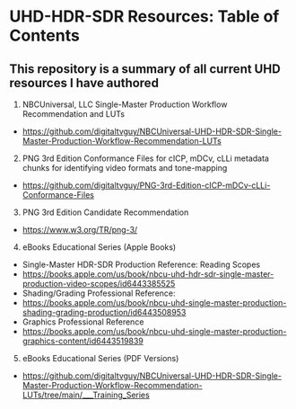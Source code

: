 # UHD-HDR-SDR Resources: Table of Contents
This repository is a summary of all current UHD resources I have authored
---

1. NBCUniversal, LLC Single-Master Production Workflow Recommendation and LUTs <br/>
  * https://github.com/digitaltvguy/NBCUniversal-UHD-HDR-SDR-Single-Master-Production-Workflow-Recommendation-LUTs
2. PNG 3rd Edition Conformance Files for cICP, mDCv, cLLi metadata chunks for identifying video formats and tone-mapping
  * https://github.com/digitaltvguy/PNG-3rd-Edition-cICP-mDCv-cLLi-Conformance-Files <br/>
3. PNG 3rd Edition Candidate Recommendation <br/>
  * https://www.w3.org/TR/png-3/
4. eBooks Educational Series (Apple Books)
  * Single-Master HDR-SDR Production Reference: Reading Scopes
  * https://books.apple.com/us/book/nbcu-uhd-hdr-sdr-single-master-production-video-scopes/id6443385525
  * Shading/Grading Professional Reference: 
  * https://books.apple.com/us/book/nbcu-uhd-single-master-production-shading-grading-production/id6443508953
  * Graphics Professional Reference
  * https://books.apple.com/us/book/nbcu-uhd-single-master-production-graphics-content/id6443519839
5. eBooks Educational Series (PDF Versions)
  * https://github.com/digitaltvguy/NBCUniversal-UHD-HDR-SDR-Single-Master-Production-Workflow-Recommendation-LUTs/tree/main/___Training_Series 
           
<br/>
